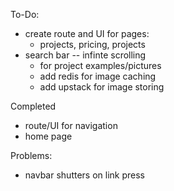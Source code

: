 To-Do:
- create route and UI for pages:
    - projects, pricing, projects
- search bar -- infinte scrolling
    - for project examples/pictures
    - add redis for image caching
    - add upstack for image storing

Completed 
- route/UI for navigation
- home page 

Problems:
- navbar shutters on link press